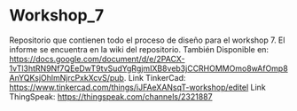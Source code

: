 # Workshop_7
Repositorio que contienen todo el proceso de diseño para el workshop 7.  El informe se encuentra en la wiki del repositorio.
También Disponible en: https://docs.google.com/document/d/e/2PACX-1vTl3htRN9Nf7QEeDwT9tvSudYgRgjmIXB8veb3jCCRHOMMOmo8wAfOmp8AnYQKsjOhlmNjrcPxkXcvS/pub.
Link TinkerCad: https://www.tinkercad.com/things/iJFAeXANsqT-workshop/editel 
Link ThingSpeak: https://thingspeak.com/channels/2321887


